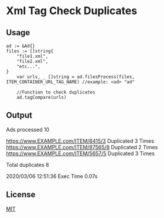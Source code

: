 # Xml Tag Check Duplicates

## Usage

```golang
ad := &Ad{}
files := []string{
	"file1.xml",
	"file2.xml",
    "etc...",
}
	var urls, _ []string = ad.filesProcess(files, ITEM_CONTAINER_URL_TAG_NAME) //example: <ad> "ad"

    //Function to check duplicates
	ad.tagCompare(urls)
```

## Output

Ads processed 10 

https://www.EXAMPLE.com/ITEM/8415/3 Duplicated 3 Times<br/>
https://www.EXAMPLE.com/ITEM/87565/8 Duplicated 2 Times<br/>
https://www.EXAMPLE.com/ITEM/5657/5 Duplicated 3 Times<br/>

Total duplicates 8

2020/03/06 12:51:36 Exec Time 0.07s

## License
[MIT](https://choosealicense.com/licenses/mit/)
